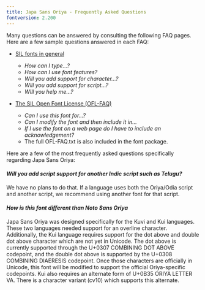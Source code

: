 ```yaml
---
title: Japa Sans Oriya - Frequently Asked Questions
fontversion: 2.200
---
```


Many questions can be answered by consulting the following FAQ pages. Here are a few sample questions answered in each FAQ:

- [SIL fonts in general](http://software.sil.org/fonts/faq)
    - *How can I type...?*
    - *How can I use font features?*
    - *Will you add support for character...?*
    - *Will you add support for script...?*
    - *WIll you help me...?*

- [The SIL Open Font License (OFL-FAQ)](https://scripts.sil.org/OFL-FAQ_web)
    - *Can I use this font for...?*
    - *Can I modify the font and then include it in...*
    - *If I use the font on a web page do I have to include an acknowledgement?*
    - The full OFL-FAQ.txt is also included in the font package.

Here are a few of the most frequently asked questions specifically regarding Japa Sans Oriya:

#### *Will you add script support for another Indic script such as Telugu?*

We have no plans to do that. If a language uses both the Oriya/Odia script and another script, we recommend using another font for that script.

#### *How is this font different than Noto Sans Oriya*

Japa Sans Oriya was designed specifically for the Kuvi and Kui languages. These two languages needed support for an overline character. Additionally, the Kui language requires support for the dot above and double dot above character which are not yet in Unicode. The dot above is currently supported through the U+0307 COMBINING DOT ABOVE codepoint, and the double dot above is supported by the U+0308 COMBINING DIAERESIS codepoint. Once those characters are officially in Unicode, this font will be modified to support the official Oriya-specific codepoints. Kui also requires an alternate form of U+0B35 ORIYA LETTER VA. There is a character variant (cv10) which supports this alternate.
